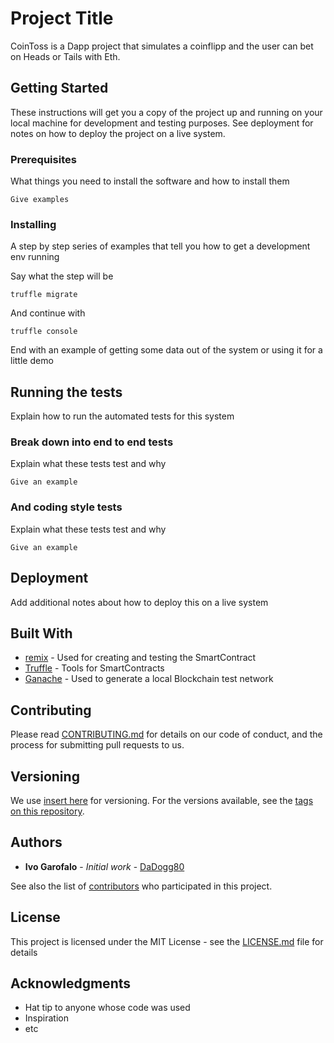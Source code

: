 # Project Title
CoinToss is a Dapp project that simulates a coinflipp and the user can bet on Heads or Tails with Eth.

## Getting Started

These instructions will get you a copy of the project up and running on your local machine for development and testing purposes. See deployment for notes on how to deploy the project on a live system.

### Prerequisites

What things you need to install the software and how to install them

```
Give examples
```

### Installing

A step by step series of examples that tell you how to get a development env running

Say what the step will be

```
truffle migrate
```

And continue with

```
truffle console
```

End with an example of getting some data out of the system or using it for a little demo

## Running the tests

Explain how to run the automated tests for this system

### Break down into end to end tests

Explain what these tests test and why

```
Give an example
```

### And coding style tests

Explain what these tests test and why

```
Give an example
```

## Deployment

Add additional notes about how to deploy this on a live system

## Built With

* [remix](http://www.remix.ethereum.io) - Used for creating and testing the SmartContract
* [Truffle](https://www.trufflesuite.com/truffle) - Tools for SmartContracts
* [Ganache](https://www.trufflesuite.com/ganache) - Used to generate a local Blockchain test network

## Contributing

Please read [CONTRIBUTING.md](https://) for details on our code of conduct, and the process for submitting pull requests to us.

## Versioning

We use [insert here](http://) for versioning. For the versions available, see the [tags on this repository](https://github.com/your/project/tags).

## Authors

* **Ivo Garofalo** - *Initial work* - [DaDogg80](https://github.com/DaDogg80)

See also the list of [contributors](https://github.com/your/project/contributors) who participated in this project.

## License

This project is licensed under the MIT License - see the [LICENSE.md](LICENSE.md) file for details

## Acknowledgments

* Hat tip to anyone whose code was used
* Inspiration
* etc
